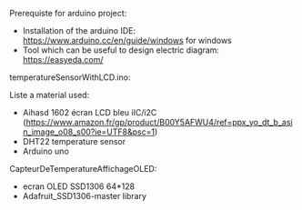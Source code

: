 Prerequiste for arduino project:

- Installation of the arduino IDE: https://www.arduino.cc/en/guide/windows for windows
- Tool which can be useful to design electric diagram: https://easyeda.com/

temperatureSensorWithLCD.ino:

Liste a material used:
- Aihasd 1602 écran LCD bleu iIC/i2C (https://www.amazon.fr/gp/product/B00Y5AFWU4/ref=ppx_yo_dt_b_asin_image_o08_s00?ie=UTF8&psc=1)
- DHT22 temperature sensor
- Arduino uno

CapteurDeTemperatureAffichageOLED:
- ecran OLED SSD1306 64*128
- Adafruit_SSD1306-master library
